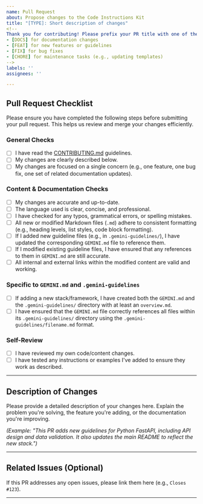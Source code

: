 ```yaml
---
name: Pull Request
about: Propose changes to the Code Instructions Kit
title: "[TYPE]: Short description of changes"
<!--
Thank you for contributing! Please prefix your PR title with one of the following:
- [DOCS] for documentation changes
- [FEAT] for new features or guidelines
- [FIX] for bug fixes
- [CHORE] for maintenance tasks (e.g., updating templates)
-->
labels: ''
assignees: ''

---
```


## Pull Request Checklist

Please ensure you have completed the following steps before submitting your pull
request. This helps us review and merge your changes efficiently.

### General Checks

- [ ] I have read the [CONTRIBUTING.md](../CONTRIBUTING.md) guidelines.
- [ ] My changes are clearly described below.
- [ ] My changes are focused on a single concern (e.g., one feature, one bug
      fix, one set of related documentation updates).

### Content & Documentation Checks

- [ ] My changes are accurate and up-to-date.
- [ ] The language used is clear, concise, and professional.
- [ ] I have checked for any typos, grammatical errors, or spelling mistakes.
- [ ] All new or modified Markdown files (`.md`) adhere to consistent formatting
      (e.g., heading levels, list styles, code block formatting).
- [ ] If I added new guideline files (e.g., in `.gemini-guidelines/`), I have
      updated the corresponding `GEMINI.md` file to reference them.
- [ ] If I modified existing guideline files, I have ensured that any references
      to them in `GEMINI.md` are still accurate.
- [ ] All internal and external links within the modified content are valid and
      working.

### Specific to `GEMINI.md` and `.gemini-guidelines`

- [ ] If adding a new stack/framework, I have created both the `GEMINI.md` and
      the `.gemini-guidelines/` directory with at least an `overview.md`.
- [ ] I have ensured that the `GEMINI.md` file correctly references all files
      within its `.gemini-guidelines/` directory using the
      `.gemini-guidelines/filename.md` format.

### Self-Review

- [ ] I have reviewed my own code/content changes.
- [ ] I have tested any instructions or examples I've added to ensure they work
      as described.

---

## Description of Changes

Please provide a detailed description of your changes here. Explain the problem
you're solving, the feature you're adding, or the documentation you're
improving.

_(Example: "This PR adds new guidelines for Python FastAPI, including API design
and data validation. It also updates the main README to reflect the new
stack.")_

---

## Related Issues (Optional)

If this PR addresses any open issues, please link them here (e.g.,
`Closes #123`).

---
